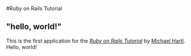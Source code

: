 #Ruby on Rails Tutorial

## "hello, world!"

This is the first application for the [*Ruby on Rails Tutorial*](https://railstutorial.jp/)
by [Michael Hartl](http://www.michaelhartl.com/). Hello, world!